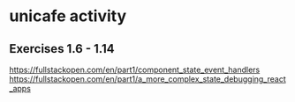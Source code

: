# unicafe activity

## Exercises 1.6 - 1.14
https://fullstackopen.com/en/part1/component_state_event_handlers
https://fullstackopen.com/en/part1/a_more_complex_state_debugging_react_apps